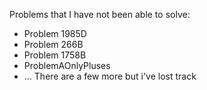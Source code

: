Problems that I have not been able to solve:
- Problem 1985D
- Problem 266B
- Problem 1758B
- ProblemAOnlyPluses
- ... There are a few more but i've lost track

